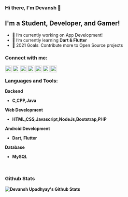 ### Hi there, I'm Devansh  👋
##  I'm a Student, Developer, and Gamer!

- 🔭 I’m currently working on App Development!
- 🌱 I’m currently learning **Dart & Flutter**
- 🥅 2021 Goals: Contribute more to Open Source projects


### Connect with me:

[<img align="left" alt="devanshupadhyay26 | YouTube" width="22px" src="https://cdn.jsdelivr.net/npm/simple-icons@v3/icons/youtube.svg" />][youtube]
[<img align="left" alt="devanshupadhyay26 | Twitter" width="22px" src="https://cdn.jsdelivr.net/npm/simple-icons@v3/icons/twitter.svg" />][twitter]
[<img align="left" alt="devanshupadhyay26 | Instagram" width="22px" src="https://cdn.jsdelivr.net/npm/simple-icons@v3/icons/instagram.svg" />][instagram]
[<img align="left" alt="devanshupadhyay26 | Facebook" width="22px" src="https://cdn.jsdelivr.net/npm/simple-icons@3.6.0/icons/facebook.svg" />][facebook]
[<img align="left" alt="devanshupadhyay26 | Dev.to" width="22px" src="https://cdn.jsdelivr.net/npm/simple-icons@3.6.0/icons/dev-dot-to.svg" />][dev]
[<img align="left" alt="devanshupadhyay26 | Telegram" width="22px" src="https://cdn.jsdelivr.net/npm/simple-icons@3.6.0/icons/telegram.svg"/>][telegram]
[<img align="left" alt="devanshupadhyay26 | Xda" width="22px" src="https://cdn.jsdelivr.net/npm/simple-icons@3.6.0/icons/xdadevelopers.svg"/>][xda]

<br />

### Languages and Tools:
 <b>Backend<b>
   * C,CPP,Java
 
 <b>Web Development<b>
   * HTML,CSS,Javascript,NodeJs,Bootstrap,PHP
  
 <b>Android Development<b>
   * Dart, Flutter
  
  <b>Database<b>
   * MySQL
<br />

### Github Stats

<img alt="Devansh Upadhyay's Github Stats" src="https://github-readme-stats.vercel.app/api?username=devanshupadhyay26&show_icons=true&count_private=true" />


[youtube]: https://www.youtube.com/channel/ucfajv7unnflrx8sd0mtx0ca?view_as=subscriber
[twitter]: https://twitter.com/___Devansh___
[instagram]: https://www.instagram.com/devansh.xd/
[facebook]: https://www.facebook.com/profile.php?id=100004959046721
[dev]: https://dev.to/devanshupadhyay26
[telegram]: https://t.me/Dev_024
[xda]: https://forum.xda-developers.com/member.php?u=11060113
